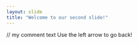 ```yaml
---
layout: slide
title: "Welcome to our second slide!"
---
```

// my comment text
Use the left arrow to go back!
